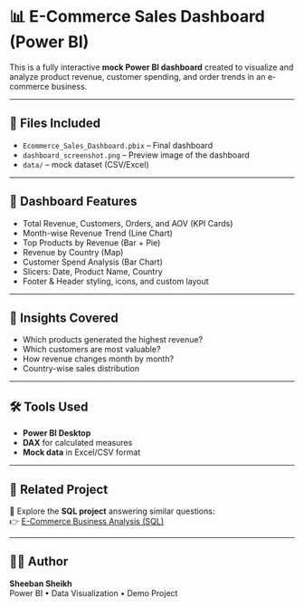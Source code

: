# 📊 E-Commerce Sales Dashboard (Power BI)

This is a fully interactive **mock Power BI dashboard** created to visualize and analyze product revenue, customer spending, and order trends in an e-commerce business.

---

## 📂 Files Included

- `Ecommerce_Sales_Dashboard.pbix` – Final dashboard
- `dashboard_screenshot.png` – Preview image of the dashboard
- `data/` –  mock dataset (CSV/Excel)

---

## 🧩 Dashboard Features

- Total Revenue, Customers, Orders, and AOV (KPI Cards)
- Month-wise Revenue Trend (Line Chart)
- Top Products by Revenue (Bar + Pie)
- Revenue by Country (Map)
- Customer Spend Analysis (Bar Chart)
- Slicers: Date, Product Name, Country
- Footer & Header styling, icons, and custom layout

---

## 🎯 Insights Covered

- Which products generated the highest revenue?
- Which customers are most valuable?
- How revenue changes month by month?
- Country-wise sales distribution

---

## 🛠️ Tools Used

- **Power BI Desktop**
- **DAX** for calculated measures
- **Mock data** in Excel/CSV format

---

## 🔗 Related Project

🧮 Explore the **SQL project** answering similar questions:  
👉 [E-Commerce Business Analysis (SQL)](https://github.com/sheeban-sheikh/ecommerce-sql-project.git)

---
## 👨‍💻 Author

**Sheeban Sheikh**  
Power BI • Data Visualization • Demo Project

